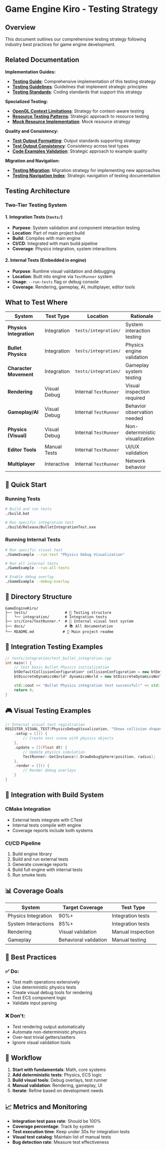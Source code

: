 # Game Engine Kiro - Testing Strategy

## Overview

This document outlines our comprehensive testing strategy following industry best practices for game engine development.

## Related Documentation

**Implementation Guides:**

- **[Testing Guide](testing-guide.md)**: Comprehensive implementation of this testing strategy
- **[Testing Guidelines](testing-guidelines.md)**: Guidelines that implement strategic principles
- **[Testing Standards](testing-standards.md)**: Coding standards that support this strategy

**Specialized Testing:**

- **[OpenGL Context Limitations](testing-opengl-limitations.md)**: Strategy for context-aware testing
- **[Resource Testing Patterns](testing-resource-patterns.md)**: Strategic approach to resource testing
- **[Mock Resource Implementation](testing-mock-resources.md)**: Mock resource strategy

**Quality and Consistency:**

- **[Test Output Formatting](testing-output-formatting.md)**: Output standards supporting strategy
- **[Test Output Consistency](testing-output-consistency-guide.md)**: Consistency across test types
- **[Code Examples Validation](testing-code-examples-validation.md)**: Strategic approach to example quality

**Migration and Navigation:**

- **[Testing Migration](testing-migration.md)**: Migration strategy for implementing new approaches
- **[Testing Navigation Index](testing-navigation-index.md)**: Strategic navigation of testing documentation

## Testing Architecture

### Two-Tier Testing System

#### 1. **Integration Tests** (`tests/`)

- **Purpose**: System validation and component interaction testing
- **Location**: Part of main project build
- **Build**: Compiles with main engine
- **CI/CD**: Integrated with main build pipeline
- **Coverage**: Physics integration, system interactions

#### 2. **Internal Tests** (Embedded in engine)

- **Purpose**: Runtime visual validation and debugging
- **Location**: Built into engine via `TestRunner` system
- **Usage**: `--run-tests` flag or debug console
- **Coverage**: Rendering, gameplay, AI, multiplayer, editor tools

## What to Test Where

| System                  | Test Type    | Location              | Rationale                       |
| ----------------------- | ------------ | --------------------- | ------------------------------- |
| **Physics Integration** | Integration  | `tests/integration/`  | System interaction testing      |
| **Bullet Physics**      | Integration  | `tests/integration/`  | Physics engine validation       |
| **Character Movement**  | Integration  | `tests/integration/`  | Gameplay system testing         |
| **Rendering**           | Visual Debug | Internal `TestRunner` | Visual inspection required      |
| **Gameplay/AI**         | Visual Debug | Internal `TestRunner` | Behavior observation needed     |
| **Physics (Visual)**    | Visual Debug | Internal `TestRunner` | Non-deterministic visualization |
| **Editor Tools**        | Manual Tests | Internal `TestRunner` | UI/UX validation                |
| **Multiplayer**         | Interactive  | Internal `TestRunner` | Network behavior                |

## 🚀 Quick Start

### Running Tests

```bash
# Build and run tests
./build.bat

# Run specific integration test
./build/Release/BulletIntegrationTest.exe
```

### Running Internal Tests

```bash
# Run specific visual test
./GameExample --run-test "Physics Debug Visualization"

# Run all internal tests
./GameExample --run-all-tests

# Enable debug overlay
./GameExample --debug-overlay
```

## 📁 Directory Structure

```
GameEngineKiro/
├── tests/                 # 🔄 Testing structure
│   └── integration/       # Integration tests
├── src/Core/TestRunner.*  # 🧰 Internal visual test system
├── docs/                  # 📚 All documentation
└── README.md             # 📖 Main project readme
```

## 🧮 Integration Testing Examples

```cpp
// tests/integration/test_bullet_integration.cpp
int main() {
    // Test basic Bullet Physics initialization
    btDefaultCollisionConfiguration* collisionConfiguration = new btDefaultCollisionConfiguration();
    btDiscreteDynamicsWorld* dynamicsWorld = new btDiscreteDynamicsWorld(/*...*/);

    std::cout << "Bullet Physics integration test successful!" << std::endl;
    return 0;
}
```

## 🎮 Visual Testing Examples

```cpp
// Internal visual test registration
REGISTER_VISUAL_TEST(PhysicsDebugVisualization, "Shows collision shapes and raycasts") {
    .setup = []() {
        // Create test scene with physics objects
    },
    .update = [](float dt) {
        // Update physics simulation
        TestRunner::GetInstance().DrawDebugSphere(position, radius);
    },
    .render = []() {
        // Render debug overlays
    }
}
```

## 🔧 Integration with Build System

### CMake Integration

- External tests integrate with CTest
- Internal tests compile with engine
- Coverage reports include both systems

### CI/CD Pipeline

1. Build engine library
2. Build and run external tests
3. Generate coverage reports
4. Build full engine with internal tests
5. Run smoke tests

## 📊 Coverage Goals

| System              | Target Coverage       | Test Type         |
| ------------------- | --------------------- | ----------------- |
| Physics Integration | 90%+                  | Integration tests |
| System Interactions | 85%+                  | Integration tests |
| Rendering           | Visual validation     | Manual inspection |
| Gameplay            | Behavioral validation | Manual testing    |

## 🎯 Best Practices

### ✅ Do:

- Test math operations extensively
- Use deterministic physics tests
- Create visual debug tools for rendering
- Test ECS component logic
- Validate input parsing

### ❌ Don't:

- Test rendering output automatically
- Automate non-deterministic physics
- Over-test trivial getters/setters
- Ignore visual validation tools

## 🔄 Workflow

1. **Start with fundamentals**: Math, core systems
2. **Add deterministic tests**: Physics, ECS logic
3. **Build visual tools**: Debug overlays, test runner
4. **Manual validation**: Rendering, gameplay, UI
5. **Iterate**: Refine based on development needs

## 📈 Metrics and Monitoring

- **Integration test pass rate**: Should be 100%
- **Coverage percentage**: Track by system
- **Test execution time**: Keep under 30s for integration tests
- **Visual test catalog**: Maintain list of manual tests
- **Bug detection rate**: Measure test effectiveness
